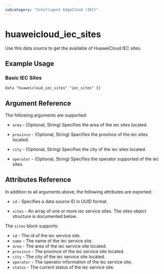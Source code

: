 ```yaml
---
subcategory: "Intelligent EdgeCloud (IEC)"
---
```


# huaweicloud\_iec\_sites

Use this data source to get the available of HuaweiCloud IEC sites.

## Example Usage

### Basic IEC Sites

```hcl
data "huaweicloud_iec_sites" "iec_sites" {}
```

## Argument Reference

The following arguments are supported:
 
* `area` - (Optional, String) Specifies the area of the iec sites located.

* `province` - (Optional, String) Specifies the province of the iec sites 
    located.

* `city` - (Optional, String) Specifies the city of the iec sites located. 

* `operator` - (Optional, String) Specifies the operator supported of the iec 
    sites.

## Attributes Reference

In addition to all arguments above, the following attributes are exported:

* `id` - Specifies a data source ID in UUID format.

* `sites` - An array of one or more iec service sites.
    The sites object structure is documented below.

The `sites` block supports:

* `id` - The id of the iec service site.
* `name` - The name of the iec service site.
* `area` - The area of the iec service site located.
* `province` - The province of the iec service site located.
* `city` - The city of the iec service site located.
* `operator` - The operator information of the iec service site.
* `status` - The current status of the iec service site.
